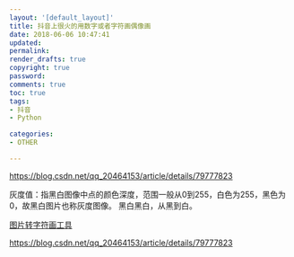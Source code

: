 ```yaml
---
layout: '[default_layout]'   
title: 抖音上很火的用数字或者字符画偶像画  
date: 2018-06-06 10:47:41  
updated: 
permalink: 
render_drafts: true
copyright: true
password: 
comments: true
toc: true                  
tags:                        
- 抖音
- Python

categories:                  
- OTHER

---
```


<!--more-->
https://blog.csdn.net/qq_20464153/article/details/79777823

灰度值：指黑白图像中点的颜色深度，范围一般从0到255，白色为255，黑色为0，故黑白图片也称灰度图像。
黑白黑白，从黑到白。

[图片转字符画工具](https://www.fontke.com/tool/image2ascii/)




https://blog.csdn.net/qq_20464153/article/details/79777823








